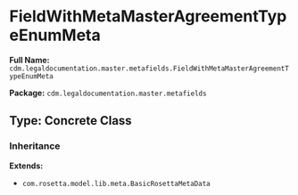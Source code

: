 # FieldWithMetaMasterAgreementTypeEnumMeta

**Full Name:** `cdm.legaldocumentation.master.metafields.FieldWithMetaMasterAgreementTypeEnumMeta`

**Package:** `cdm.legaldocumentation.master.metafields`

## Type: Concrete Class

### Inheritance

**Extends:**
- `com.rosetta.model.lib.meta.BasicRosettaMetaData`

